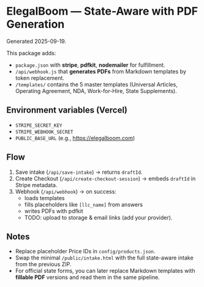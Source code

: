 # ElegalBoom — State-Aware with PDF Generation
Generated 2025-09-19.

This package adds:
- `package.json` with **stripe**, **pdfkit**, **nodemailer** for fulfillment.
- `/api/webhook.js` that **generates PDFs** from Markdown templates by token replacement.
- `/templates/` contains the 5 master templates (Universal Articles, Operating Agreement, NDA, Work-for-Hire, State Supplements).

## Environment variables (Vercel)
- `STRIPE_SECRET_KEY`
- `STRIPE_WEBHOOK_SECRET`
- `PUBLIC_BASE_URL` (e.g., https://elegalboom.com)

## Flow
1. Save intake (`/api/save-intake`) → returns `draftId`.
2. Create Checkout (`/api/create-checkout-session`) → embeds `draftId` in Stripe metadata.
3. Webhook (`/api/webhook`) → on success:
   - loads templates
   - fills placeholders like `[llc_name]` from answers
   - writes PDFs with pdfkit
   - TODO: upload to storage & email links (add your provider).

## Notes
- Replace placeholder Price IDs in `config/products.json`.
- Swap the minimal `/public/intake.html` with the full state-aware intake from the previous ZIP.
- For official state forms, you can later replace Markdown templates with **fillable PDF** versions and read them in the same pipeline.

